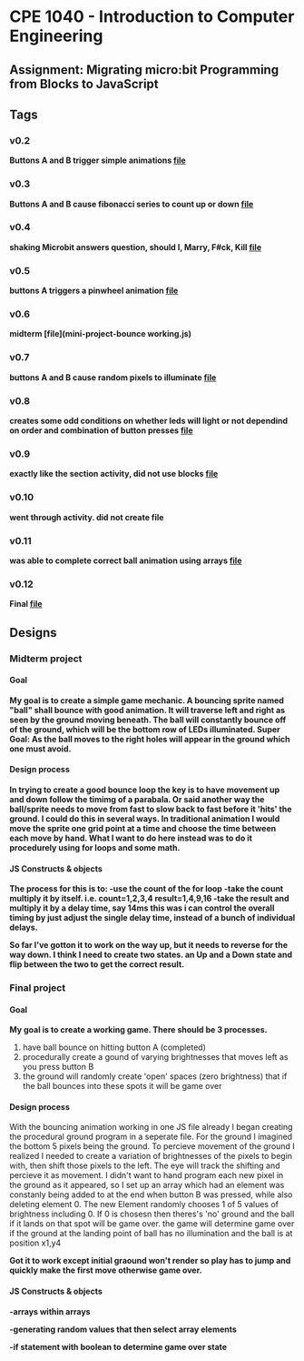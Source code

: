 # CPE 1040 - Introduction to Computer Engineering

## Assignment: Migrating micro:bit Programming from Blocks to JavaScript

## Tags

### v0.2

**Buttons A and B trigger simple animations [file](section-2.js)**

### v0.3

**Buttons A and B cause fibonacci series to count up or down [file](section-3-Phi-Counter.js)**

### v0.4

**shaking Microbit answers question, should I, Marry, F#ck, Kill [file](section-4-f#ck-marry-kill.js)**

### v0.5

**buttons A triggers a pinwheel animation [file](section-5-spinner.js)**

### v0.6

**midterm [file](mini-project-bounce working.js)**


### v0.7

**buttons A and B cause random pixels to illuminate [file](Section-7-led-random.js)**

### v0.8

**creates some odd conditions on whether leds will light or not dependind on order and combination of button presses [file](section-8-booleanish.js)**

### v0.9

**exactly like the section activity, did not use blocks  [file](section-9-unmodified)**

### v0.10

**went through activity. did not create file**

### v0.11

**was able to complete correct ball animation using arrays [file](section-11-bounce-arrary.js)**

### v0.12

**Final [file](Final.js)**

## Designs



### Midterm project


#### Goal

**My goal is to create a simple game mechanic. A bouncing sprite named "ball" shall bounce with good animation. It will traverse left and right as seen by the ground moving beneath. The ball will constantly bounce off of the ground, which will be the bottom row of LEDs illuminated. Super Goal: As the ball moves to the right holes will appear in the ground which one must avoid.**

#### Design process

**In trying to create a good bounce loop the key is to have movement up and down follow the timimg of a parabala. Or said another way the ball/sprite needs to move from fast to slow back to fast before it 'hits' the ground. I could do this in several ways. In traditional animation I would move the sprite one grid point at a time and choose the time between each move by hand. What I want to do here instead was to do it procedurely using for loops and some math.**

#### JS Constructs & objects

**The process for this is to:
-use the count of the for loop
-take the count multiply it by itself. i.e. count=1,2,3,4 result=1,4,9,16
-take the result and multiply it by a delay time, say 14ms
this was i can control the overall timing by just adjust the single delay time, instead of a bunch of individual delays.**

**So far I've gotton it to work on the way up, but it needs to reverse for the way down.
I think I need to create two states. an Up and a Down state and flip between the two to get the correct result.**

### Final project

#### Goal

**My goal is to create a working game. There should be 3 processes.**
1) have ball bounce on hitting button A (completed)
2) procedurally create a gound of varying brightnesses that moves left as you press button B
3) the ground will randomly create 'open' spaces (zero brightness) that if the ball bounces into these spots it will be game over

#### Design process
With the bouncing animation working in one JS file already I began creating the procedural ground program in a seperate file.
For the ground I imagined the bottom 5 pixels being the ground. To percieve movement of the ground I realized I needed to create a variation of brightnesses of the pixels to begin with, then shift those pixels to the left. The eye will track the shifting and percieve it as movement. I didn't want to hand program each new pixel in the ground as it appeared, so I set up an array which had an element was constanly being added to at the end when button B was pressed, while also deleting element 0. The new Element randomly chooses 1 of 5 values of brightness including 0. If 0 is chosesn then theres's 'no' ground and the ball if it lands on that spot will be game over. the game will determine game over if the ground at the landing point of ball has no illumination and the ball is at position x1,y4

**Got it to work except initial graound won't render so play has to jump and quickly make the first move otherwise game over.**

#### JS Constructs & objects
**-arrays within arrays**

**-generating random values that then select array elements**

**-if statement with boolean to determine game over state**
